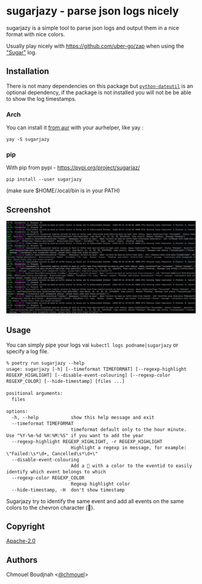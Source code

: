 # sugarjazy - parse json logs nicely

sugarjazy is a simple tool to parse json logs and output them in a nice format with nice colors.

Usually play nicely with <https://github.com/uber-go/zap> when using the ["Sugar"](https://pkg.go.dev/go.uber.org/zap#Logger.Sugar) log.

## Installation

There is not many dependencies on this package but [`python-dateutil`](https://dateutil.readthedocs.io/en/stable/) is an optional dependency, if the package is not installed you will not be be able to show the log timestamps.

### Arch

You can install it [from aur](https://aur.archlinux.org/packages/sugarjazy) with your aurhelper, like yay :

```
yay -S sugarjazy
```

### pip

With pip from pypi - <https://pypi.org/project/sugarjaz/>

```
pip install --user sugarjazy
```

(make sure $HOME/.local/bin is in your PATH)

## Screenshot

![screenshot](./.github/screenshot.png)

## Usage

You can simply pipe your logs vai `kubectl logs podname|sugarjazy` or specify a log file.

```shell
% poetry run sugarjazy --help
usage: sugarjazy [-h] [--timeformat TIMEFORMAT] [--regexp-highlight REGEXP_HIGHLIGHT] [--disable-event-colouring] [--regexp-color REGEXP_COLOR] [--hide-timestamp] [files ...]

positional arguments:
  files

options:
  -h, --help            show this help message and exit
  --timeformat TIMEFORMAT
                        timeformat default only to the hour minute. Use "%Y-%m-%d %H:%M:%S" if you want to add the year
  --regexp-highlight REGEXP_HIGHLIGHT, -r REGEXP_HIGHLIGHT
                        Highlight a regexp in message, for example: \"Failed:\s*\d+, Cancelled\s*\d+\"
  --disable-event-colouring
                        Add a  with a color to the eventid to easily identify which event belongs to which
  --regexp-color REGEXP_COLOR
                        Regexp highlight color
  --hide-timestamp, -H  don't show timestamp
  ```

Sugarjazy try to identify the same event and add all events on the same colors to the chevron character ().

## Copyright

[Apache-2.0](./LICENSE)

## Authors

Chmouel Boudjnah <[@chmouel](https://twitter.com/chmouel)>
